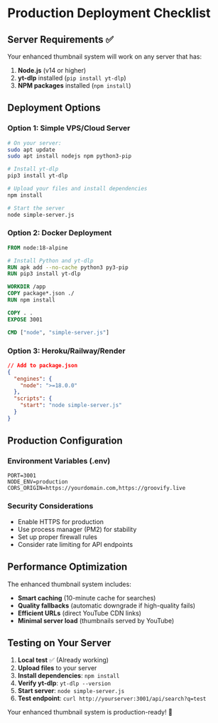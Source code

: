 # Production Deployment Checklist

## Server Requirements ✅

Your enhanced thumbnail system will work on any server that has:

1. **Node.js** (v14 or higher)
2. **yt-dlp** installed (`pip install yt-dlp`)
3. **NPM packages** installed (`npm install`)

## Deployment Options

### Option 1: Simple VPS/Cloud Server
```bash
# On your server:
sudo apt update
sudo apt install nodejs npm python3-pip

# Install yt-dlp
pip3 install yt-dlp

# Upload your files and install dependencies
npm install

# Start the server
node simple-server.js
```

### Option 2: Docker Deployment
```dockerfile
FROM node:18-alpine

# Install Python and yt-dlp
RUN apk add --no-cache python3 py3-pip
RUN pip3 install yt-dlp

WORKDIR /app
COPY package*.json ./
RUN npm install

COPY . .
EXPOSE 3001

CMD ["node", "simple-server.js"]
```

### Option 3: Heroku/Railway/Render
```json
// Add to package.json
{
  "engines": {
    "node": ">=18.0.0"
  },
  "scripts": {
    "start": "node simple-server.js"
  }
}
```

## Production Configuration

### Environment Variables (.env)
```
PORT=3001
NODE_ENV=production
CORS_ORIGIN=https://yourdomain.com,https://groovify.live
```

### Security Considerations
- Enable HTTPS for production
- Use process manager (PM2) for stability
- Set up proper firewall rules
- Consider rate limiting for API endpoints

## Performance Optimization

The enhanced thumbnail system includes:
- **Smart caching** (10-minute cache for searches)
- **Quality fallbacks** (automatic downgrade if high-quality fails)
- **Efficient URLs** (direct YouTube CDN links)
- **Minimal server load** (thumbnails served by YouTube)

## Testing on Your Server

1. **Local test** ✅ (Already working)
2. **Upload files** to your server
3. **Install dependencies**: `npm install`
4. **Verify yt-dlp**: `yt-dlp --version`
5. **Start server**: `node simple-server.js`
6. **Test endpoint**: `curl http://yourserver:3001/api/search?q=test`

Your enhanced thumbnail system is production-ready! 🚀
